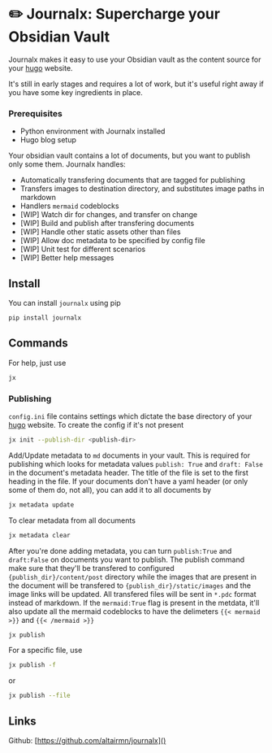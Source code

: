 # :pencil2: Journalx: Supercharge your Obsidian Vault

Journalx makes it easy to use your Obsidian vault as the content
source for your [hugo](https://gohugo.io) website.

It's still in early stages and requires a lot of work, but it's useful right away if you have some key ingredients in place.

### Prerequisites

- Python environment with Journalx installed
- Hugo blog setup

Your obsidian vault contains a lot of documents, but you want to publish only some them. Journalx handles:

- Automatically transfering documents that are tagged for publishing
- Transfers images to destination directory, and substitutes image paths in markdown
- Handlers `mermaid` codeblocks
- [WIP] Watch dir for changes, and transfer on change
- [WIP] Build and publish after transfering documents
- [WIP] Handle other static assets other than files
- [WIP] Allow doc metadata to be specified by config file
- [WIP] Unit test for different scenarios
- [WIP] Better help messages


## Install

You can install `journalx` using pip

```bash
pip install journalx
```


## Commands

For help, just use
```bash
jx
```

### Publishing

`config.ini` file contains settings which dictate the base directory of your [hugo](https://gohugo.io) website.
To create the config if it's not present

```bash
jx init --publish-dir <publish-dir>
```

Add/Update metadata to `md` documents in your vault. This is required for publishing which looks for metadata values `publish: True` and `draft: False` in the document's metadata header. The title of the file is set to the first heading in the file.
If your documents don't have a yaml header (or only some of them do, not all), you can add it to all documents by
```bash
jx metadata update
```

To clear metadata from all documents
```bash
jx metadata clear
```

After you're done adding metadata, you can turn `publish:True` and `draft:False` on documents you want to publish.
The publish command make sure that they'll be transfered to configured `{publish_dir}/content/post` directory while the images 
that are present in the document will be transfered to `{publish_dir}/static/images` and the image links will be updated.
All transfered files will be sent in `*.pdc` format instead of markdown.
If the `mermaid:True` flag is present in the metdata, it'll also update all the mermaid codeblocks to have the delimeters `{{< mermaid >}}` and `{{< /mermaid >}}`


```bash
jx publish
```

For a specific file, use

```bash
jx publish -f
```

or

```bash
jx publish --file
```

## Links

Github: [https://github.com/altairmn/journalx]()